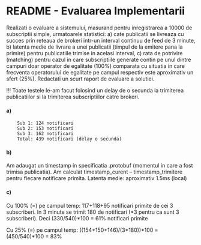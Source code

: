 # README - Evaluarea Implementarii

Realizati o evaluare a sistemului, masurand pentru inregistrarea a 10000 de subscriptii simple, urmatoarele statistici: a) cate publicatii se livreaza cu succes prin reteaua de brokeri intr-un interval continuu de feed de 3 minute, b) latenta medie de livrare a unei publicatii (timpul de la emitere pana la primire) pentru publicatiile trimise in acelasi interval, c) rata de potrivire (matching) pentru cazul in care subscriptiile generate contin pe unul dintre campuri doar operator de egalitate (100%) comparata cu situatia in care frecventa operatorului de egalitate pe campul respectiv este aproximativ un sfert (25%). Redactati un scurt raport de evaluare a solutiei.


!!! Toate testele le-am facut folosind un delay de o secunda la trimiterea publicatiilor si la trimiterea subscriptiilor catre brokeri.

#### a) 
        Sub 1: 124 notificari 
        Sub 2: 153 notificari
        Sub 3: 162 notificari
        Total: 439 notificari (delay o secunda)

#### b)
Am adaugat un timestamp in specificatia .protobuf (momentul in care a fost 
trimisa publicatia). Am calculat timestamp_curent – timestamp_trimitere pentru 
fiecare notificare primita. 
Latenta medie: aproximativ 1.5ms (local)

#### c)
Cu 100% (=) pe campul temp: 117+118+95 notificari primite de cei 3 subscriberi. In 3 minute se trimit 180 de notificari (*3 pentru ca sunt 3 subscriberi). Deci (330/540)*100 = 61% notificari primite

Cu 25% (=) pe campul temp: ((154+150+146)/(3*180))*100 = (450/540)*100 = 83%
